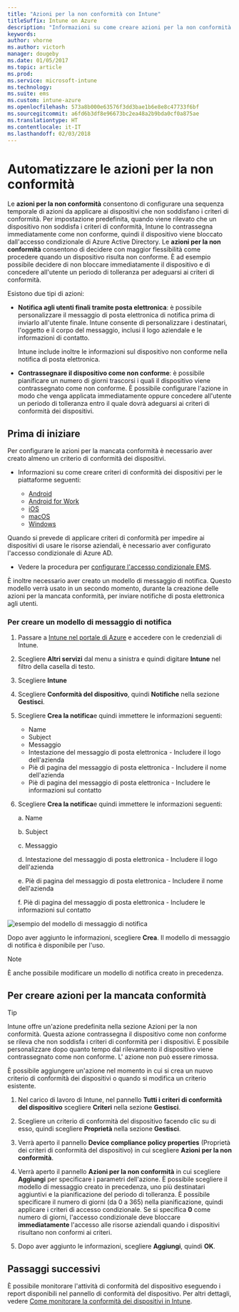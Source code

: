 ```yaml
---
title: "Azioni per la non conformità con Intune"
titleSuffix: Intune on Azure
description: "Informazioni su come creare azioni per la non conformità con Intune"
keywords: 
author: vhorne
ms.author: victorh
manager: dougeby
ms.date: 01/05/2017
ms.topic: article
ms.prod: 
ms.service: microsoft-intune
ms.technology: 
ms.suite: ems
ms.custom: intune-azure
ms.openlocfilehash: 573a8b000e63576f3dd3bae1b6e8e8c47733f6bf
ms.sourcegitcommit: a6fd6b3df8e96673bc2ea48a2b9bda0cf0a875ae
ms.translationtype: HT
ms.contentlocale: it-IT
ms.lasthandoff: 02/03/2018
---
```

# <a name="automate-actions-for-noncompliance"></a>Automatizzare le azioni per la non conformità

Le **azioni per la non conformità** consentono di configurare una sequenza temporale di azioni da applicare ai dispositivi che non soddisfano i criteri di conformità. Per impostazione predefinita, quando viene rilevato che un dispositivo non soddisfa i criteri di conformità, Intune lo contrassegna immediatamente come non conforme, quindi il dispositivo viene bloccato dall'accesso condizionale di Azure Active Directory. Le **azioni per la non conformità** consentono di decidere con maggior flessibilità come procedere quando un dispositivo risulta non conforme. È ad esempio possibile decidere di non bloccare immediatamente il dispositivo e di concedere all'utente un periodo di tolleranza per adeguarsi ai criteri di conformità.

Esistono due tipi di azioni:

-   **Notifica agli utenti finali tramite posta elettronica**: è possibile personalizzare il messaggio di posta elettronica di notifica prima di inviarlo all'utente finale. Intune consente di personalizzare i destinatari, l'oggetto e il corpo del messaggio, inclusi il logo aziendale e le informazioni di contatto.

    Intune include inoltre le informazioni sul dispositivo non conforme nella notifica di posta elettronica.

-   **Contrassegnare il dispositivo come non conforme**: è possibile pianificare un numero di giorni trascorsi i quali il dispositivo viene contrassegnato come non conforme. È possibile configurare l'azione in modo che venga applicata immediatamente oppure concedere all'utente un periodo di tolleranza entro il quale dovrà adeguarsi ai criteri di conformità dei dispositivi.

## <a name="before-you-begin"></a>Prima di iniziare

Per configurare le azioni per la mancata conformità è necessario aver creato almeno un criterio di conformità dei dispositivi. 

- Informazioni su come creare criteri di conformità dei dispositivi per le piattaforme seguenti:

    -   [Android](compliance-policy-create-android.md)
    -   [Android for Work](compliance-policy-create-android-for-work.md)
    -   [iOS](compliance-policy-create-ios.md)
    -   [macOS](compliance-policy-create-mac-os.md)
    -   [Windows](compliance-policy-create-windows.md)

Quando si prevede di applicare criteri di conformità per impedire ai dispositivi di usare le risorse aziendali, è necessario aver configurato l'accesso condizionale di Azure AD. 

- Vedere la procedura per [configurare l'accesso condizionale EMS](https://docs.microsoft.com/azure/active-directory/active-directory-conditional-access).

È inoltre necessario aver creato un modello di messaggio di notifica. Questo modello verrà usato in un secondo momento, durante la creazione delle azioni per la mancata conformità, per inviare notifiche di posta elettronica agli utenti.

### <a name="to-create-a-notification-message-template"></a>Per creare un modello di messaggio di notifica

1. Passare a [Intune nel portale di Azure](https://portal.azure.com) e accedere con le credenziali di Intune.
2. Scegliere **Altri servizi** dal menu a sinistra e quindi digitare **Intune** nel filtro della casella di testo.
3. Scegliere **Intune**
4. Scegliere **Conformità del dispositivo**, quindi **Notifiche** nella sezione **Gestisci**.
5. Scegliere **Crea la notifica**e quindi immettere le informazioni seguenti:
    - Name
    - Subject
    - Messaggio
    - Intestazione del messaggio di posta elettronica - Includere il logo dell'azienda
    - Piè di pagina del messaggio di posta elettronica - Includere il nome dell'azienda
    - Piè di pagina del messaggio di posta elettronica - Includere le informazioni sul contatto

5. Scegliere **Crea la notifica**e quindi immettere le informazioni seguenti:

    a. Name

    b. Subject

    c.  Messaggio

    d. Intestazione del messaggio di posta elettronica - Includere il logo dell'azienda

    e. Piè di pagina del messaggio di posta elettronica - Includere il nome dell'azienda

    f. Piè di pagina del messaggio di posta elettronica - Includere le informazioni sul contatto

![esempio del modello di messaggio di notifica](./media/actionsfornoncompliance-1.PNG)

Dopo aver aggiunto le informazioni, scegliere **Crea**. Il modello di messaggio di notifica è disponibile per l'uso.

> [!NOTE]
> È anche possibile modificare un modello di notifica creato in precedenza.

## <a name="to-create-actions-for-noncompliance"></a>Per creare azioni per la mancata conformità

> [!TIP]
> Intune offre un'azione predefinita nella sezione Azioni per la non conformità. Questa azione contrassegna il dispositivo come non conforme se rileva che non soddisfa i criteri di conformità per i dispositivi. È possibile personalizzare dopo quanto tempo dal rilevamento il dispositivo viene contrassegnato come non conforme. L' azione non può essere rimossa.

È possibile aggiungere un'azione nel momento in cui si crea un nuovo criterio di conformità dei dispositivi o quando si modifica un criterio esistente.

1.  Nel carico di lavoro di Intune, nel pannello **Tutti i criteri di conformità del dispositivo** scegliere **Criteri** nella sezione **Gestisci**.

2.  Scegliere un criterio di conformità del dispositivo facendo clic su di esso, quindi scegliere **Proprietà** nella sezione **Gestisci**.

3.  Verrà aperto il pannello **Device compliance policy properties** (Proprietà dei criteri di conformità del dispositivo) in cui scegliere **Azioni per la non conformità**.

4.  Verrà aperto il pannello **Azioni per la non conformità** in cui scegliere **Aggiungi** per specificare i parametri dell'azione. È possibile scegliere il modello di messaggio creato in precedenza, uno più destinatari aggiuntivi e la pianificazione del periodo di tolleranza. È possibile specificare il numero di giorni (da 0 a 365) nella pianificazione, quindi applicare i criteri di accesso condizionale. Se si specifica **0** come numero di giorni, l'accesso condizionale deve bloccare **immediatamente** l'accesso alle risorse aziendali quando i dispositivi risultano non conformi ai criteri.

5.  Dopo aver aggiunto le informazioni, scegliere **Aggiungi**, quindi **OK**.

## <a name="next-steps"></a>Passaggi successivi
È possibile monitorare l'attività di conformità del dispositivo eseguendo i report disponibili nel pannello di conformità del dispositivo. Per altri dettagli, vedere [Come monitorare la conformità dei dispositivi in Intune](device-compliance-monitor.md).

